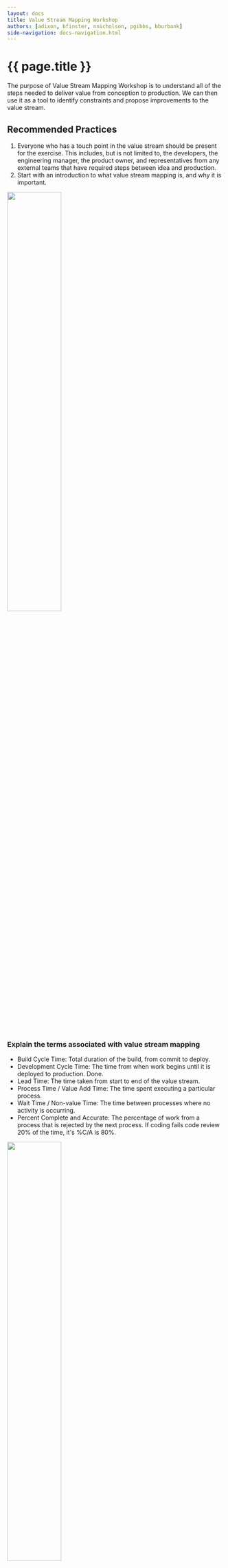 ```yaml
---
layout: docs
title: Value Stream Mapping Workshop
authors: [adixon, bfinster, nnicholson, pgibbs, bburbank]
side-navigation: docs-navigation.html
---
```


# {{ page.title }}

The purpose of Value Stream Mapping Workshop is to understand all of the steps needed to
deliver value from conception to production. We can then use it as a tool to
identify constraints and propose improvements to the value stream.

## Recommended Practices

1. Everyone who has a touch point in the value stream should be present for the
   exercise. This includes, but is not limited to, the developers, the
   engineering manager, the product owner, and representatives from any external
   teams that have required steps between idea and production.
2. Start with an introduction to what value stream mapping is, and why it is important.

<a href="../images/vsm-example.png"><img src="../images/vsm-example.png" width="50%"></a>

### Explain the terms associated with value stream mapping

- Build Cycle Time: Total duration of the build, from commit to deploy.
- Development Cycle Time: The time from when work begins until it is deployed to production. Done.
- Lead Time: The time taken from start to end of the value stream.
- Process Time / Value Add Time: The time spent executing a particular process.
- Wait Time / Non-value Time: The time between processes where no activity is occurring.
- Percent Complete and Accurate: The percentage of work from a process that is
   rejected by the next process. If coding fails code review 20% of the time,
   it's %C/A is 80%.

<img src="../images/VSM-Card-Example.png" width="50%">

### Identify source of request

<img src="../images/request-example.png" width="30%">

*Example:* Refine Epic

For each source of _Requests_

  1. What is the outcome of that step, or next step?
  2. Who is involved in that step?
  3. How long does this step take?
  4. How long between the previous and current steps?

### Identify Rework Loops for each step

<img src="../images/rework-example.png" width="30%">

1. To which steps do we return to from this one for corrections?
2. How often is work rejected from this step (percentage complete and accurate)?

### Identify value added time, cycle time, and lead time

<a href="../images/vsm-example.png"><img src="../images/vsm-example.png" width="50%"></a>

1. What is the total value time (time spent doing work) from conception to production?
2. What is the total non-value time (time waiting) from conception to production?

## Outcomes

- Visual representation of the value stream(s) of the team.
- Identify possible constraints to flow based on value added time, cycle time, and lead time.

## Sample Workshop Agenda
The below sample is for a 3 day workshop that focuses more on the flow of work and less on the numbers.  If you would like to go into more of the metrics extending the workshop to 5 days would allow for that.

#### Day 1
- Workshop working agreements
- Review of workshop charter
- Create/interate through current state value stream map

#### Day 2
- Refine Value Stream Map and add data points
- Identify waste and oppotunities to improve the flow of work
- Start future sate value stream map

#### Day 3
- Complete future state value stream map
- Document/prioritize Kiazen improvement opportunities

## Tips

- Involve all team members associated to any part of the process of getting value from conception to production.
- Review and maintain value stream map to show wins associated to implementing improvement.
- Take into account all potential flows for team processes, and value stream those as well.

## Value

As a team, we want to understand how to value stream map our team processes, so that we may understand bottlenecks associated to delivering value, and identify areas of improvement.

## Acceptance Criteria

- Value stream all things associated to delivering value.
- Create action items of improvement from exercise.

## References

- [Value Stream Mapping Guide](https://creately.com/blog/diagrams/value-stream-mapping-guide/)
- [Value Stream Mapping: How to Visualize Work and Align Leadership for Organizational Transformation](https://learning.oreilly.com/library/view/value-stream-mapping/9780071828918/)


